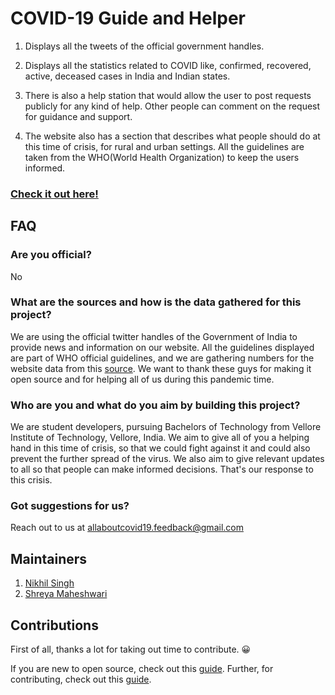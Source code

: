 # COVID-19 Guide and Helper

1. Displays all the tweets of the official government handles.

2. Displays all the statistics related to COVID like, confirmed, recovered, active, deceased cases in India and Indian states.

3. There is also a help station that would allow the user to post requests publicly for any kind of help. Other people can comment on the request for guidance and support.

4. The website also has a section that describes what people should do at this time of crisis, for rural and urban settings. All the guidelines are taken from the WHO(World Health Organization) to keep the users informed.

### [Check it out here!](https://coviddesk.in)


## FAQ

### Are you official?
No

### What are the sources and how is the data gathered for this project?
We are using the official twitter handles of the Government of India to provide news and information on our website. All the guidelines displayed are part of WHO official guidelines, and we are gathering numbers for the website data from this [source](https://documenter.getpostman.com/view/10724784/SzYXXKmA?version=latest). We want to thank these guys for making it open source and for helping all of us during this pandemic time.

### Who are you and what do you aim by building this project?
We are student developers, pursuing Bachelors of Technology from Vellore Institute of Technology, Vellore, India.
We aim to give all of you a helping hand in this time of crisis, so that we could fight against it and could also prevent the further spread of the virus. We also aim to give relevant updates to all so that people can make informed decisions. That's our response to this crisis.

### Got suggestions for us?
Reach out to us at allaboutcovid19.feedback@gmail.com


## Maintainers

1. [Nikhil Singh](https://www.github.com/nikhils4)
2. [Shreya Maheshwari](https://www.github.com/mshreya9)


## Contributions

First of all, thanks a lot for taking out time to contribute. :grinning:

If you are new to open source, check out this [guide](https://opensource.guide/how-to-contribute/). Further, for contributing, check out this [guide](CONTRIBUTING.md).


